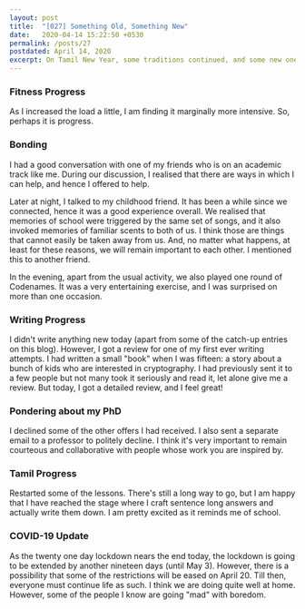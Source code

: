 ```yaml
---
layout: post
title:  "[027] Something Old, Something New"
date:   2020-04-14 15:22:50 +0530
permalink: /posts/27
postdated: April 14, 2020
excerpt: On Tamil New Year, some traditions continued, and some new ones began.
---
```


### Fitness Progress
As I increased the load a little, I am finding it marginally more intensive. So, perhaps it is progress.

### Bonding
I had a good conversation with one of my friends who is on an academic track like me. During our discussion, I realised that there are ways in which I can help, and hence I offered to help.

Later at night, I talked to my childhood friend. It has been a while since we connected, hence it was a good experience overall. We realised that memories of school were triggered by the same set of songs, and it also invoked memories of familiar scents to both of us. I think those are things that cannot easily be taken away from us. And, no matter what happens, at least for these reasons, we will remain important to each other. I mentioned this to another friend.

In the evening, apart from the usual activity, we also played one round of Codenames. It was a very entertaining exercise, and I was surprised on more than one occasion.

### Writing Progress
I didn't write anything new today (apart from some of the catch-up entries on this blog). However, I got a review for one of my first ever writing attempts. I had written a small "book" when I was fifteen: a story about a bunch of kids who are interested in cryptography. I had previously sent it to a few people but not many took it seriously and read it, let alone give me a review. But today, I got a detailed review, and I feel great!

### Pondering about my PhD
I declined some of the other offers I had received. I also sent a separate email to a professor to politely decline. I think it's very important to remain courteous and collaborative with people whose work you are inspired by.

### Tamil Progress
Restarted some of the lessons. There's still a long way to go, but I am happy that I have reached the stage where I craft sentence long answers and actually write them down. I am pretty excited as it reminds me of school.

### COVID-19 Update
As the twenty one day lockdown nears the end today, the lockdown is going to be extended by another nineteen days (until May 3). However, there is a possibility that some of the restrictions will be eased on April 20. Till then, everyone must continue life as such. I think we are doing quite well at home. However, some of the people I know are going "mad" with boredom.
